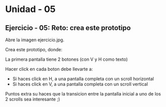 # Unidad - 05
## Ejercicio - 05: Reto: crea este prototipo

Abre la imagen ejercicio.jpg.

Crea este prototipo, donde:

La primera pantalla tiene 2 botones (con V y H como texto)

Hacer click en cada boton debe llevarte a:

* Si haces click en H, a una pantalla completa con un scroll horizontal
* Si haces click en V, a una pantalla completa con un scroll vertical

Puntos extra su haces que la transicion entre la pantalla inicial a uno de los 2 scrolls sea interesante ;)
